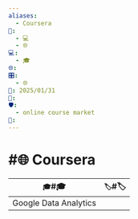 ```yaml
---
aliases:
  - Coursera
📁:
  - 💻
  - 🌐
💻:
  - 🎓
🌐: 
🎛️:
  - 🌐
📅: 2025/01/31
🔀: 
🛡️:
  - online course market
👤:
---
```

# #🌐 Coursera

| `🎓`#🎓               | `🏷️`#🏷️ |
| --------------------- | --------- |
| Google Data Analytics |           |
